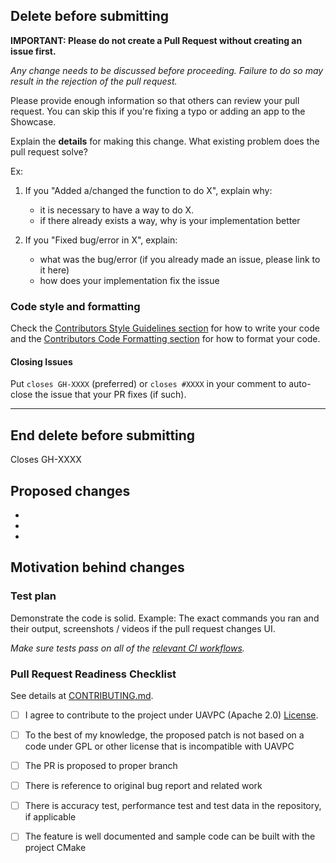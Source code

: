 ## Delete before submitting

**IMPORTANT: Please do not create a Pull Request without creating an issue first.**

*Any change needs to be discussed before proceeding. Failure to do so may result
in the rejection of the pull request.*

Please provide enough information so that others can review your pull request. You
can skip this if you're fixing a typo or adding an app to the Showcase.

Explain the **details** for making this change. What existing problem does the pull
request solve?

Ex:

1. If you "Added a/changed the function to do X", explain why:

    * it is necessary to have a way to do X.
    * if there already exists a way, why is your implementation better

2. If you "Fixed bug/error in X", explain:

    * what was the bug/error (if you already made an issue, please link to it here)
    * how does your implementation fix the issue

### Code style and formatting

Check the [Contributors Style Guidelines section](CONTRIBUTING.md#Style-guidelines)
for how to write your code and the [Contributors Code Formatting section](CONTRIBUTING.md#Code-formatting)
for how to format your code.

#### Closing Issues

Put `closes GH-XXXX` (preferred) or `closes #XXXX` in your comment to auto-close
the issue that your PR fixes (if such).

---

## End delete before submitting

Closes GH-XXXX

## Proposed changes

*
*
*

## Motivation behind changes

### Test plan

Demonstrate the code is solid. Example: The exact commands you ran and their output,
screenshots / videos if the pull request changes UI.

*Make sure tests pass on all of the [relevant CI workflows](https://github.com/filipdutescu/uavpc/actions).*

### Pull Request Readiness Checklist

See details at [CONTRIBUTING.md](https://github.com/filipdutescu/uavpc/blob/master/CONTRIBUTING.md).

* [ ] I agree to contribute to the project under UAVPC (Apache 2.0) [License](LICENSE).

* [ ] To the best of my knowledge, the proposed patch is not based on a code under
GPL or other license that is incompatible with UAVPC

* [ ] The PR is proposed to proper branch

* [ ] There is reference to original bug report and related work

* [ ] There is accuracy test, performance test and test data in the repository,
if applicable

* [ ] The feature is well documented and sample code can be built with the project
CMake
